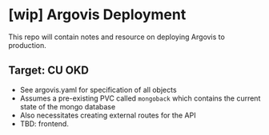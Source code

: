 # [wip] Argovis Deployment

This repo will contain notes and resource on deploying Argovis to production.

## Target: CU OKD

 - See argovis.yaml for specification of all objects
 - Assumes a pre-existing PVC called `mongoback` which contains the current state of the mongo database
 - Also necessitates creating external routes for the API
 - TBD: frontend.
